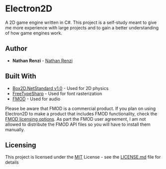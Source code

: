 # Electron2D

A 2D game engine written in C#. This project is a self-study meant to give me more experience with large projects and to gain a better understanding of how game engines work.

## Author

  - **Nathan Renzi** -
    [Nathan Renzi](https://github.com/nathanrenzi)

## Built With

  - [Box2D.NetStandard v1.0](https://github.com/codingben/box2d-netstandard/tree/v1.0) - Used for 2D physics
  - [FreeTypeSharp](https://github.com/ryancheung/FreeTypeSharp) - Used for font rasterization
  - [FMOD](https://www.fmod.com/) - Used for audio

Please be aware that FMOD is a commercial product. If you plan on using Electron2D to make a product that includes FMOD functionality, check the [FMOD licensing options](https://www.fmod.com/licensing).
As part the FMOD user agreement, I am not allowed to distribute the FMOD API files so you will have to install them manually.

## Licensing

This project is licensed under the [MIT](LICENSE.md) License - see the [LICENSE.md](LICENSE.md) file
for details
